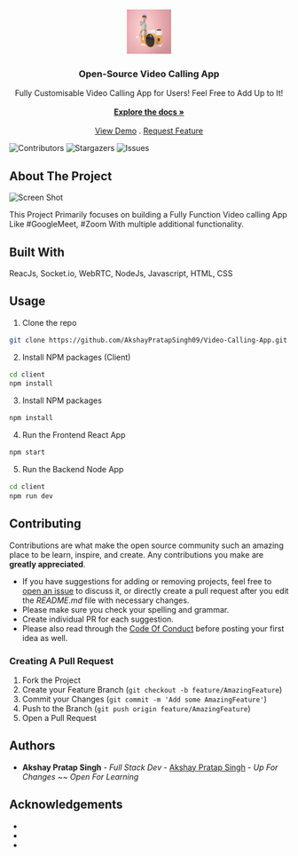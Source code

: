 <br/>
<p align="center">
  <a href="https://github.com/AkshaPratapSingh09/Video-Calling-App">
    <img src="images/logo.jpg" alt="Logo" width="80" height="80">
  </a>

  <h3 align="center">Open-Source Video Calling App</h3>

  <p align="center">
    Fully Customisable Video Calling App for Users! Feel Free to Add Up to It!
    <br/>
    <br/>
    <a href="https://github.com/AkshaPratapSingh09/Video-Calling-App"><strong>Explore the docs »</strong></a>
    <br/>
    <br/>
    <a href="https://github.com/AkshaPratapSingh09/Video-Calling-App">View Demo</a>
    .
    <a href="https://github.com/AkshaPratapSingh09/Video-Calling-App/issues">Request Feature</a>
  </p>
</p>

![Contributors](https://img.shields.io/github/contributors/AkshaPratapSingh09/Video-Calling-App?color=dark-green) ![Stargazers](https://img.shields.io/github/stars/AkshaPratapSingh09/Video-Calling-App?style=social) ![Issues](https://img.shields.io/github/issues/AkshaPratapSingh09/Video-Calling-App) 

## About The Project

![Screen Shot](images/screenshot.png)

This Project Primarily focuses on building a Fully Function Video calling App Like #GoogleMeet, #Zoom With multiple additional functionality.

## Built With

ReacJs, Socket.io, WebRTC, NodeJs, Javascript, HTML, CSS

## Usage


1. Clone the repo

```sh
git clone https://github.com/AkshayPratapSingh09/Video-Calling-App.git
```
2. Install NPM packages (Client)

```sh
cd client
npm install
```

3. Install NPM packages

```sh
npm install
```

4. Run the Frontend React App
```sh
npm start
```

5. Run the Backend Node App
```sh
cd client
npm run dev
```

## Contributing

Contributions are what make the open source community such an amazing place to be learn, inspire, and create. Any contributions you make are **greatly appreciated**.
* If you have suggestions for adding or removing projects, feel free to [open an issue](https://github.com/AkshaPratapSingh09/Video-Calling-App/issues/new) to discuss it, or directly create a pull request after you edit the *README.md* file with necessary changes.
* Please make sure you check your spelling and grammar.
* Create individual PR for each suggestion.
* Please also read through the [Code Of Conduct](https://github.com/AkshaPratapSingh09/Video-Calling-App/blob/main/CODE_OF_CONDUCT.md) before posting your first idea as well.

### Creating A Pull Request

1. Fork the Project
2. Create your Feature Branch (`git checkout -b feature/AmazingFeature`)
3. Commit your Changes (`git commit -m 'Add some AmazingFeature'`)
4. Push to the Branch (`git push origin feature/AmazingFeature`)
5. Open a Pull Request

## Authors

* **Akshay Pratap Singh** - *Full Stack Dev* - [Akshay Pratap Singh](https://www.linkedin.com/in/akshaypratap09) - *Up For Changes ~~ Open For Learning*

## Acknowledgements

* []()
* []()
* []()
